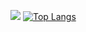 ![](https://github-readme-stats.vercel.app/api?username=HugoDerigny&show_icons=true&count_private=true&theme=tokyonight)
[![Top Langs](https://github-readme-stats.vercel.app/api/top-langs/?username=HugoDerigny&theme=tokyonight)](https://github.com/anuraghazra/github-readme-stats)
